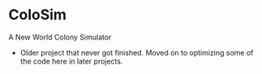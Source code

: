 # ColoSim
A New World Colony Simulator
- Older project that never got finished.  Moved on to optimizing some of the code here in later projects.
